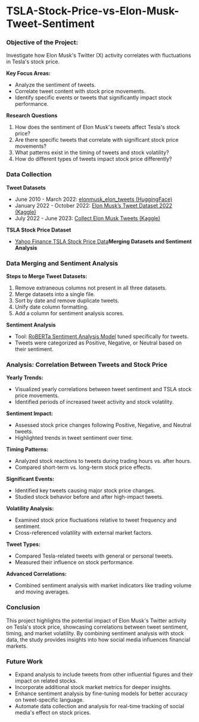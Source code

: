 # TSLA-Stock-Price-vs-Elon-Musk-Tweet-Sentiment

### **Objective of the Project:**
 Investigate how Elon Musk's Twitter (X) activity correlates with fluctuations in Tesla's stock price.

**Key Focus Areas:**

- Analyze the sentiment of tweets.
- Correlate tweet content with stock price movements.
- Identify specific events or tweets that significantly impact stock performance.

**Research Questions**

1. How does the sentiment of Elon Musk's tweets affect Tesla's stock price?
2. Are there specific tweets that correlate with significant stock price movements?
3. What patterns exist in the timing of tweets and stock volatility?
4. How do different types of tweets impact stock price differently?

### ****Data Collection****

**Tweet Datasets**

- June 2010 - March 2022: [elonmusk_elon_tweets (HuggingFace)](https://huggingface.co/datasets/MasaFoundation/elonmusk_elon_tweets)
- January 2022 - October 2022: [Elon Musk’s Tweet Dataset 2022 (Kaggle)](https://www.kaggle.com/datasets/marta99/elon-musks-tweets-dataset-2022?resource=download)
- July 2022 - June 2023: [Collect Elon Musk Tweets (Kaggle)](https://www.kaggle.com/code/gpreda/collect-elon-musk-tweets/output)

**TSLA Stock Price Dataset**

- [Yahoo Finance TSLA Stock Price Data](https://finance.yahoo.com/quote/TSLA/?guccounter=1)**Merging Datasets and Sentiment Analysis**

### **Data Merging and Sentiment Analysis**

**Steps to Merge Tweet Datasets:**

1. Remove extraneous columns not present in all three datasets.
2. Merge datasets into a single file.
3. Sort by date and remove duplicate tweets.
4. Unify date column formatting.
5. Add a column for sentiment analysis scores.

**Sentiment Analysis**

- Tool: [RoBERTa Sentiment Analysis Model](https://huggingface.co/cardiffnlp/twitter-roberta-base-sentiment-latest) tuned specifically for tweets.
- Tweets were categorized as Positive, Negative, or Neutral based on their sentiment.

### **Analysis: Correlation Between Tweets and Stock Price**

 **Yearly Trends:**
- Visualized yearly correlations between tweet sentiment and TSLA stock price movements.
- Identified periods of increased tweet activity and stock volatility.

 **Sentiment Impact:**
- Assessed stock price changes following Positive, Negative, and Neutral tweets.
- Highlighted trends in tweet sentiment over time.

 **Timing Patterns:**
- Analyzed stock reactions to tweets during trading hours vs. after hours.
- Compared short-term vs. long-term stock price effects.

 **Significant Events:**
- Identified key tweets causing major stock price changes.
- Studied stock behavior before and after high-impact tweets.

 **Volatility Analysis:**
- Examined stock price fluctuations relative to tweet frequency and sentiment.
- Cross-referenced volatility with external market factors.

**Tweet Types:**
- Compared Tesla-related tweets with general or personal tweets.
- Measured their influence on stock performance.

 **Advanced Correlations:**
- Combined sentiment analysis with market indicators like trading volume and moving averages.

### **Conclusion**
This project highlights the potential impact of Elon Musk's Twitter activity on Tesla's stock price, showcasing correlations between tweet sentiment, timing, and market volatility. By combining sentiment analysis with stock data, the study provides insights into how social media influences financial markets.

### **Future Work**

- Expand analysis to include tweets from other influential figures and their impact on related stocks.
- Incorporate additional stock market metrics for deeper insights.
- Enhance sentiment analysis by fine-tuning models for better accuracy on tweet-specific language.
- Automate data collection and analysis for real-time tracking of social media's effect on stock prices.
